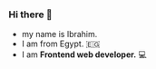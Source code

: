 ### Hi there 👋

  - my name is Ibrahim.
  - I am from Egypt. 🇪🇬
  - I am **Frontend web developer.** 💻
